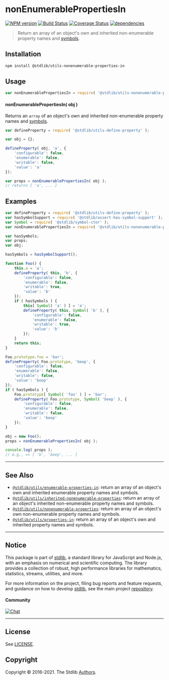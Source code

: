 <!--

@license Apache-2.0

Copyright (c) 2018 The Stdlib Authors.

Licensed under the Apache License, Version 2.0 (the "License");
you may not use this file except in compliance with the License.
You may obtain a copy of the License at

   http://www.apache.org/licenses/LICENSE-2.0

Unless required by applicable law or agreed to in writing, software
distributed under the License is distributed on an "AS IS" BASIS,
WITHOUT WARRANTIES OR CONDITIONS OF ANY KIND, either express or implied.
See the License for the specific language governing permissions and
limitations under the License.

-->

# nonEnumerablePropertiesIn

[![NPM version][npm-image]][npm-url] [![Build Status][test-image]][test-url] [![Coverage Status][coverage-image]][coverage-url] [![dependencies][dependencies-image]][dependencies-url]

> Return an array of an object's own and inherited non-enumerable property names and [symbols][@stdlib/symbol/ctor].

<section class="installation">

## Installation

```bash
npm install @stdlib/utils-nonenumerable-properties-in
```

</section>

<section class="usage">

## Usage

```javascript
var nonEnumerablePropertiesIn = require( '@stdlib/utils-nonenumerable-properties-in' );
```

#### nonEnumerablePropertiesIn( obj )

Returns an `array` of an object's own and inherited non-enumerable property names and [symbols][@stdlib/symbol/ctor].

```javascript
var defineProperty = require( '@stdlib/utils-define-property' );

var obj = {};

defineProperty( obj, 'a', {
    'configurable': false,
    'enumerable': false,
    'writable': false,
    'value': 'a'
});

var props = nonEnumerablePropertiesIn( obj );
// returns [ 'a', ... ]
```

</section>

<!-- /.usage -->

<section class="notes">

</section>

<!-- /.notes -->

<section class="examples">

## Examples

<!-- eslint no-undef: "error" -->

```javascript
var defineProperty = require( '@stdlib/utils-define-property' );
var hasSymbolSupport = require( '@stdlib/assert-has-symbol-support' );
var Symbol = require( '@stdlib/symbol-ctor' );
var nonEnumerablePropertiesIn = require( '@stdlib/utils-nonenumerable-properties-in' );

var hasSymbols;
var props;
var obj;

hasSymbols = hasSymbolSupport();

function Foo() {
    this.a = 'a';
    defineProperty( this, 'b', {
        'configurable': false,
        'enumerable': false,
        'writable': true,
        'value': 'b'
    });
    if ( hasSymbols ) {
        this[ Symbol( 'a' ) ] = 'a';
        defineProperty( this, Symbol( 'b' ), {
            'configurable': false,
            'enumerable': false,
            'writable': true,
            'value': 'b'
        });
    }
    return this;
}

Foo.prototype.foo = 'bar';
defineProperty( Foo.prototype, 'beep', {
    'configurable': false,
    'enumerable': false,
    'writable': false,
    'value': 'boop'
});
if ( hasSymbols ) {
    Foo.prototype[ Symbol( 'foo' ) ] = 'bar';
    defineProperty( Foo.prototype, Symbol( 'beep' ), {
        'configurable': false,
        'enumerable': false,
        'writable': false,
        'value': 'boop'
    });
}

obj = new Foo();
props = nonEnumerablePropertiesIn( obj );

console.log( props );
// e.g., => [ 'b', 'beep', ... ]
```

</section>

<!-- /.examples -->

<!-- Section for related `stdlib` packages. Do not manually edit this section, as it is automatically populated. -->

<section class="related">

* * *

## See Also

-   [`@stdlib/utils/enumerable-properties-in`][@stdlib/utils/enumerable-properties-in]: return an array of an object's own and inherited enumerable property names and symbols.
-   [`@stdlib/utils/inherited-nonenumerable-properties`][@stdlib/utils/inherited-nonenumerable-properties]: return an array of an object's inherited non-enumerable property names and symbols.
-   [`@stdlib/utils/nonenumerable-properties`][@stdlib/utils/nonenumerable-properties]: return an array of an object's own non-enumerable property names and symbols.
-   [`@stdlib/utils/properties-in`][@stdlib/utils/properties-in]: return an array of an object's own and inherited property names and symbols.

</section>

<!-- /.related -->

<!-- Section for all links. Make sure to keep an empty line after the `section` element and another before the `/section` close. -->


<section class="main-repo" >

* * *

## Notice

This package is part of [stdlib][stdlib], a standard library for JavaScript and Node.js, with an emphasis on numerical and scientific computing. The library provides a collection of robust, high performance libraries for mathematics, statistics, streams, utilities, and more.

For more information on the project, filing bug reports and feature requests, and guidance on how to develop [stdlib][stdlib], see the main project [repository][stdlib].

#### Community

[![Chat][chat-image]][chat-url]

---

## License

See [LICENSE][stdlib-license].


## Copyright

Copyright &copy; 2016-2021. The Stdlib [Authors][stdlib-authors].

</section>

<!-- /.stdlib -->

<!-- Section for all links. Make sure to keep an empty line after the `section` element and another before the `/section` close. -->

<section class="links">

[npm-image]: http://img.shields.io/npm/v/@stdlib/utils-nonenumerable-properties-in.svg
[npm-url]: https://npmjs.org/package/@stdlib/utils-nonenumerable-properties-in

[test-image]: https://github.com/stdlib-js/utils-nonenumerable-properties-in/actions/workflows/test.yml/badge.svg
[test-url]: https://github.com/stdlib-js/utils-nonenumerable-properties-in/actions/workflows/test.yml

[coverage-image]: https://img.shields.io/codecov/c/github/stdlib-js/utils-nonenumerable-properties-in/main.svg
[coverage-url]: https://codecov.io/github/stdlib-js/utils-nonenumerable-properties-in?branch=main

[dependencies-image]: https://img.shields.io/david/stdlib-js/utils-nonenumerable-properties-in.svg
[dependencies-url]: https://david-dm.org/stdlib-js/utils-nonenumerable-properties-in/main

[chat-image]: https://img.shields.io/gitter/room/stdlib-js/stdlib.svg
[chat-url]: https://gitter.im/stdlib-js/stdlib/

[stdlib]: https://github.com/stdlib-js/stdlib

[stdlib-authors]: https://github.com/stdlib-js/stdlib/graphs/contributors

[stdlib-license]: https://raw.githubusercontent.com/stdlib-js/utils-nonenumerable-properties-in/main/LICENSE

[@stdlib/symbol/ctor]: https://github.com/stdlib-js/symbol-ctor

<!-- <related-links> -->

[@stdlib/utils/enumerable-properties-in]: https://github.com/stdlib-js/utils-enumerable-properties-in

[@stdlib/utils/inherited-nonenumerable-properties]: https://github.com/stdlib-js/utils-inherited-nonenumerable-properties

[@stdlib/utils/nonenumerable-properties]: https://github.com/stdlib-js/utils-nonenumerable-properties

[@stdlib/utils/properties-in]: https://github.com/stdlib-js/utils-properties-in

<!-- </related-links> -->

</section>

<!-- /.links -->
